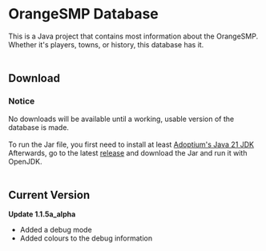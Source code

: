 # OrangeSMP Database
This is a Java project that contains most information about the OrangeSMP. Whether it's players, towns, or history, this database has it.
<br><br>
## Download
### Notice
No downloads will be available until a working, usable version of the database is made.
<br><br>
To run the Jar file, you first need to install at least [Adoptium's Java 21 JDK](https://adoptium.net/temurin/releases/)<br>
Afterwards, go to the latest [release](https://github.com/DogeKeen/OrangeSMP/releases) and download the Jar and run it with OpenJDK.
<br><br>
## Current Version
**Update 1.1.5a_alpha**<br>
- Added a debug mode
- Added colours to the debug information